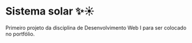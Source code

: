 # Sistema solar ✨☀️
  Primeiro projeto da disciplina de Desenvolvimento Web I para ser colocado no portfólio.
